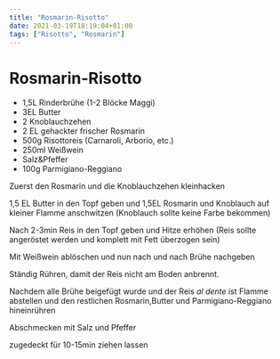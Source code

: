 ```yaml
---
title: "Rosmarin-Risotto"
date: 2021-03-19T18:19:04+01:00
tags: ["Risotto", "Rosmarin"]
---
```


Rosmarin-Risotto 
============ 

- 1,5L Rinderbrühe (1-2 Blöcke Maggi)
- 3EL Butter
- 2 Knoblauchzehen
- 2 EL gehackter frischer Rosmarin
- 500g Risottoreis (Carnaroli, Arborio, etc.)
- 250ml Weißwein 
- Salz&Pfeffer
- 100g Parmigiano-Reggiano


Zuerst den Rosmarin und die Knoblauchzehen kleinhacken

1,5 EL Butter in den Topf geben und 1,5EL Rosmarin und Knoblauch auf kleiner Flamme anschwitzen (Knoblauch sollte keine Farbe bekommen)

Nach 2-3min Reis in den Topf geben und Hitze erhöhen (Reis sollte angeröstet werden und komplett mit Fett überzogen sein)

Mit Weißwein ablöschen und nun nach und nach Brühe nachgeben

Ständig Rühren, damit der Reis nicht am Boden anbrennt.

Nachdem alle Brühe beigefügt wurde und der Reis *al dente* ist Flamme abstellen und den restlichen Rosmarin,Butter und Parmigiano-Reggiano hineinrühren

Abschmecken mit Salz und Pfeffer

zugedeckt für 10-15min ziehen lassen

